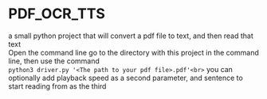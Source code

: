 # PDF_OCR_TTS
a small python project that will convert a pdf file to text, and then read that text<br>
Open the command line go to the directory with this project in the command line, then use the command<br>
```python3 driver.py '<The path to your pdf file>.pdf'<br>```
you can optionally add playback speed as a second parameter, and sentence to start reading from as the third
